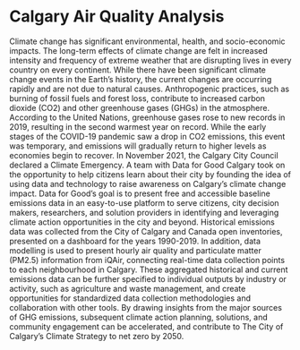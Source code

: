 Calgary Air Quality Analysis
============================
Climate change has significant environmental, health, and socio-economic impacts. The long-term effects of climate change are felt in increased intensity and frequency of extreme weather that are disrupting lives in every country on every continent.  While there have been significant climate change events in the Earth’s history, the current changes are occurring rapidly and are not due to natural causes.  Anthropogenic practices, such as burning of fossil fuels and forest loss, contribute to increased carbon dioxide (CO2) and other greenhouse gases (GHGs) in the atmosphere. According to the United Nations, greenhouse gases rose to new records in 2019, resulting in the second warmest year on record.  While the early stages of the COVID-19 pandemic saw a drop in CO2 emissions, this event was temporary, and emissions will gradually return to higher levels as economies begin to recover.
In November 2021, the Calgary City Council declared a Climate Emergency.  A team with Data for Good Calgary took on the opportunity to help citizens learn about their city by founding the idea of using data and technology to raise awareness on Calgary’s climate change impact. Data for Good’s goal is to present free and accessible baseline emissions data in an easy-to-use platform to serve citizens, city decision makers, researchers, and solution providers in identifying and leveraging climate action opportunities in the city and beyond.
Historical emissions data was collected from the City of Calgary and Canada open inventories, presented on a dashboard for the years 1990-2019.  In addition, data modelling is used to present hourly air quality and particulate matter (PM2.5) information from iQAir, connecting real-time data collection points to each neighbourhood in Calgary.  These aggregated historical and current emissions data can be further specified to individual outputs by industry or activity, such as agriculture and waste management, and create opportunities for standardized data collection methodologies and collaboration with other tools.  By drawing insights from the major sources of GHG emissions, subsequent climate action planning, solutions, and community engagement can be accelerated, and contribute to The City of Calgary’s Climate Strategy to net zero by 2050.
<div id="map_container">
    <div id="aiqmap" class="plotly-graph-div" style="height:100%; width:100%;"></div>
</div>